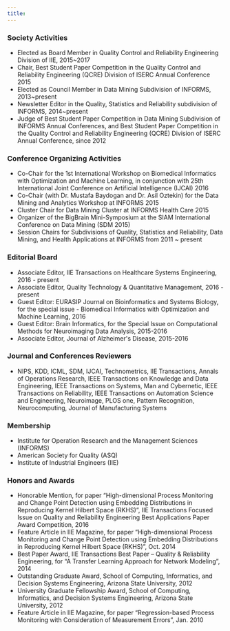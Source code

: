 ```yaml
---
title:
---
```

### **Society Activities**
- Elected as Board Member in Quality Control and Reliability Engineering Division of IIE, 2015~2017
- Chair, Best Student Paper Competition in the Quality Control and Reliability Engineering (QCRE) Division of ISERC Annual Conference 2015
- Elected as Council Member in Data Mining Subdivision of INFORMS, 2013~present
- Newsletter Editor in the Quality, Statistics and Reliability subdivision of INFORMS, 2014~present
- Judge of Best Student Paper Competition in Data Mining Subdivision of INFORMS Annual Conferences, and Best Student Paper Competition in the Quality Control and Reliability Engineering (QCRE) Division of ISERC Annual Conference, since 2012

### **Conference Organizing Activities**
- Co-Chair for the 1st International Workshop on Biomedical Informatics with Optimization and Machine Learning, in conjunction with 25th International Joint Conference on Artificial Intelligence (IJCAI) 2016
- Co-Chair (with Dr. Mustafa Baydogan and Dr. Asil Oztekin) for the Data Mining and Analytics Workshop at INFORMS 2015
- Cluster Chair for Data Mining Cluster at INFORMS Health Care 2015
- Organizer of the BigBrain Mini-Symposium at the SIAM International Conference on Data Mining (SDM 2015)
- Session Chairs for Subdivisions of Quality, Statistics and Reliability, Data Mining, and Health Applications at INFORMS from 2011 ~ present


### **Editorial Board**
- Associate Editor, IIE Transactions on Healthcare Systems Engineering, 2016 - present
- Associate Editor, Quality Technology & Quantitative Management, 2016 - present
- Guest Editor: EURASIP Journal on Bioinformatics and Systems Biology, for the special issue - Biomedical Informatics with Optimization and Machine Learning, 2016
- Guest Editor: Brain Informatics, for the Special Issue on Computational Methods for Neuroimaging Data Analysis, 2015-2016
- Associate Editor, Journal of Alzheimer's Disease, 2015-2016


### **Journal and Conferences Reviewers**
- NIPS, KDD, ICML, SDM, IJCAI, Technometrics, IIE Transactions, Annals of Operations Research, IEEE Transactions on Knowledge and Data Engineering, IEEE Transactions on Systems, Man and Cybernetic, IEEE Transactions on Reliability, IEEE Transactions on Automation Science and Engineering, Neuroimage, PLOS one, Pattern Recognition, Neurocomputing, Journal of Manufacturing Systems


### **Membership**
- Institute for Operation Research and the Management Sciences (INFORMS)
- American Society for Quality (ASQ)
- Institute of Industrial Engineers (IIE)


### **Honors and Awards**
- Honorable Mention, for paper “High-dimensional Process Monitoring and Change Point Detection using Embedding Distributions in Reproducing Kernel Hilbert Space (RKHS)”, IIE Transactions Focused Issue on Quality and Reliability Engineering Best Applications Paper Award Competition, 2016
- Feature Article in IIE Magazine, for paper “High-dimensional Process Monitoring and Change Point Detection using Embedding Distributions in Reproducing Kernel Hilbert Space (RKHS)”, Oct. 2014
- Best Paper Award, IIE Transactions Best Paper – Quality & Reliability Engineering, for “A Transfer Learning Approach for Network Modeling”, 2014
- Outstanding Graduate Award, School of Computing, Informatics, and Decision Systems Engineering, Arizona State University, 2012
- University Graduate Fellowship Award, School of Computing, Informatics, and Decision Systems Engineering, Arizona State University, 2012
- Feature Article in IIE Magazine, for paper “Regression-based Process Monitoring with Consideration of Measurement Errors”, Jan. 2010
